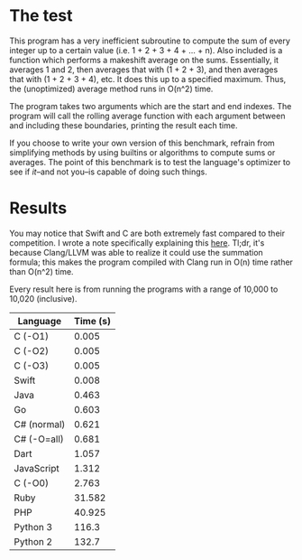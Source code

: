 # The test

This program has a very inefficient subroutine to compute the sum of every integer up to a certain value (i.e. 1 + 2 + 3 + 4 + ... + n). Also included is a function which performs a makeshift average on the sums. Essentially, it averages 1 and 2, then averages that with (1 + 2 + 3), and then averages that with (1 + 2 + 3 + 4), etc. It does this up to a specified maximum. Thus, the (unoptimized) average method runs in O(n^2) time.

The program takes two arguments which are the start and end indexes. The program will call the rolling average function with each argument between and including these boundaries, printing the result each time.

If you choose to write your own version of this benchmark, refrain from simplifying methods by using builtins or algorithms to compute sums or averages. The point of this benchmark is to test the language's optimizer to see if *it*&ndash;and not you&ndash;is capable of doing such things.

# Results

You may notice that Swift and C are both extremely fast compared to their competition. I wrote a note specifically explaining this [here](c/note.md). Tl;dr, it's because Clang/LLVM was able to realize it could use the summation formula; this makes the program compiled with Clang run in O(n) time rather than O(n^2) time.

Every result here is from running the programs with a range of 10,000 to 10,020 (inclusive).

| Language   | Time (s) |
|------------|----------|
|C (-O1)     |0.005     |
|C (-O2)     |0.005     |
|C (-O3)     |0.005     |
|Swift       |0.008     |
|Java        |0.463     |
|Go          |0.603     |
|C# (normal) |0.621     |
|C# (-O=all) |0.681     |
|Dart        |1.057     |
|JavaScript  |1.312     |
|C (-O0)     |2.763     |
|Ruby        |31.582    |
|PHP         |40.925    |
|Python 3    |116.3     |
|Python 2    |132.7     |
